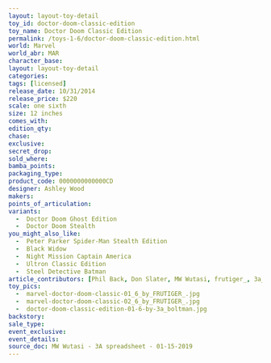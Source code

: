 ```yaml
---
layout: layout-toy-detail 
toy_id: doctor-doom-classic-edition
toy_name: Doctor Doom Classic Edition
permalink: /toys-1-6/doctor-doom-classic-edition.html
world: Marvel
world_abr: MAR
character_base: 
layout: layout-toy-detail
categories: 
tags: [licensed]
release_date: 10/31/2014
release_price: $220 
scale: one sixth
size: 12 inches
comes_with: 
edition_qty: 
chase: 
exclusive: 
secret_drop: 
sold_where: 
bamba_points: 
packaging_type: 
product_code: 0000000000000CD
designer: Ashley Wood
makers: 
points_of_articulation: 
variants: 
  -  Doctor Doom Ghost Edition
  -  Doctor Doom Stealth
you_might_also_like: 
  -  Peter Parker Spider-Man Stealth Edition
  -  Black Widow
  -  Night Mission Captain America
  -  Ultron Classic Edition
  -  Steel Detective Batman
article_contributors: [Phil Back, Don Slater, MW Wutasi, frutiger_, 3a_boltman]
toy_pics: 
  -  marvel-doctor-doom-classic-01_6_by_FRUTIGER_.jpg
  -  marvel-doctor-doom-classic-02_6_by_FRUTIGER_.jpg
  -  doctor-doom-classic-edition-01-6-by-3a_boltman.jpg
backstory: 
sale_type: 
event_exclusive: 
event_details: 
source_doc: MW Wutasi - 3A spreadsheet - 01-15-2019
---
```

